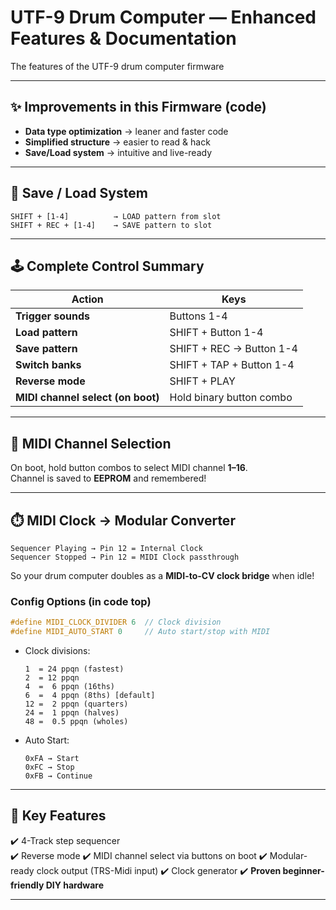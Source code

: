 # UTF-9 Drum Computer — Enhanced Features & Documentation  

The features of the UTF-9 drum computer firmware

---

## ✨ Improvements in this Firmware  (code)

- **Data type optimization** → leaner and faster code  
- **Simplified structure** → easier to read & hack  
- **Save/Load system** → intuitive and live-ready  

---

## 💾 Save / Load System  

```
SHIFT + [1-4]          → LOAD pattern from slot
SHIFT + REC + [1-4]    → SAVE pattern to slot
```


---

## 🕹️ Complete Control Summary  

| Action | Keys |
|--------|------|
| **Trigger sounds** | Buttons 1-4 |
| **Load pattern** | SHIFT + Button 1-4 |
| **Save pattern** | SHIFT + REC → Button 1-4 |
| **Switch banks** | SHIFT + TAP + Button 1-4 |
| **Reverse mode** | SHIFT + PLAY |
| **MIDI channel select (on boot)** | Hold binary button combo |

---

## 🎹 MIDI Channel Selection  

On boot, hold button combos to select MIDI channel **1–16**.  
Channel is saved to **EEPROM** and remembered!  

---

## ⏱️ MIDI Clock → Modular Converter  

```
Sequencer Playing → Pin 12 = Internal Clock
Sequencer Stopped → Pin 12 = MIDI Clock passthrough
```

So your drum computer doubles as a **MIDI-to-CV clock bridge** when idle!  

### Config Options (in code top)  
```cpp
#define MIDI_CLOCK_DIVIDER 6  // Clock division
#define MIDI_AUTO_START 0     // Auto start/stop with MIDI
```

- Clock divisions:  
  ```
  1  = 24 ppqn (fastest)
  2  = 12 ppqn
  4  =  6 ppqn (16ths)
  6  =  4 ppqn (8ths) [default]
  12 =  2 ppqn (quarters)
  24 =  1 ppqn (halves)
  48 =  0.5 ppqn (wholes)
  ```

- Auto Start:  
  ```
  0xFA → Start
  0xFC → Stop
  0xFB → Continue
  ```

---

## 🔑 Key Features  

✔️ 4-Track step sequencer  
✔️ Reverse mode
✔️ MIDI channel select via buttons on boot
✔️ Modular-ready clock output  (TRS-Midi input)
✔️ Clock generator
✔️ **Proven beginner-friendly DIY hardware** 

---
